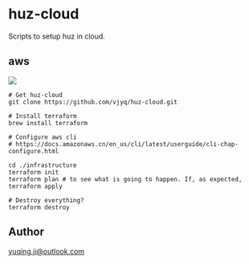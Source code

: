 # huz-cloud

Scripts to setup huz in cloud.

## aws
<img src='https://github.com/vjyq/huz-cloud/blob/master/infrastructure/aws/huz-2020-01-04.png?raw=true'>

```
# Get huz-cloud
git clone https://github.com/vjyq/huz-cloud.git

# Install terraform
brew install terraform

# Configure aws cli
# https://docs.amazonaws.cn/en_us/cli/latest/userguide/cli-chap-configure.html

cd ./infrastructure
terraform init
terraform plan # to see what is going to happen. If, as expected,
terraform apply

# Destroy everything?
terraform destroy
```

## Author
yuqing.ji@outlook.com
